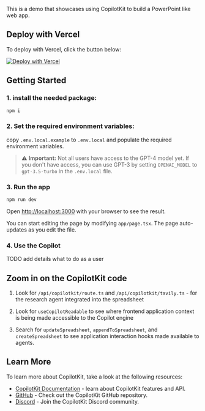 This is a demo that showcases using CopilotKit to build a PowerPoint like web app.

## Deploy with Vercel

To deploy with Vercel, click the button below:

[![Deploy with Vercel](https://vercel.com/button)](https://vercel.com/new/clone?repository-url=https%3A%2F%2Fgithub.com%2FCopilotKit%2Fspreadsheet-demo&env=NEXT_PUBLIC_COPILOT_CLOUD_API_KEY,TAVILY_API_KEY&project-name=copilotkit-spreadsheet-demo&repository-name=copilotkit-spreadsheet-demo)

## Getting Started

### 1. install the needed package:

```bash
npm i
```

### 2. Set the required environment variables:

copy `.env.local.example` to `.env.local` and populate the required environment variables.

> ⚠️ **Important:** Not all users have access to the GPT-4 model yet. If you don't have access, you can use GPT-3 by setting `OPENAI_MODEL` to `gpt-3.5-turbo` in the `.env.local` file.

### 3. Run the app

```bash
npm run dev
```

Open [http://localhost:3000](http://localhost:3000) with your browser to see the result.

You can start editing the page by modifying `app/page.tsx`. The page auto-updates as you edit the file.

### 4. Use the Copilot

TODO add details what to do as a user

## Zoom in on the CopilotKit code

1. Look for `/api/copilotkit/route.ts` and `/api/copilotkit/tavily.ts` - for the research agent integrated into the spreadsheet

2. Look for `useCopilotReadable` to see where frontend application context is being made accessible to the Copilot engine

3. Search for `updateSpreadsheet`, `appendToSpreadsheet`, and `createSpreadsheet` to see application interaction hooks made available to agents.

## Learn More

To learn more about CopilotKit, take a look at the following resources:

- [CopilotKit Documentation](https://docs.copilotkit.ai/getting-started/quickstart-chatbot) - learn about CopilotKit features and API.
- [GitHub](https://github.com/CopilotKit/CopilotKit) - Check out the CopilotKit GitHub repository.
- [Discord](https://discord.gg/6dffbvGU3D) - Join the CopilotKit Discord community.
